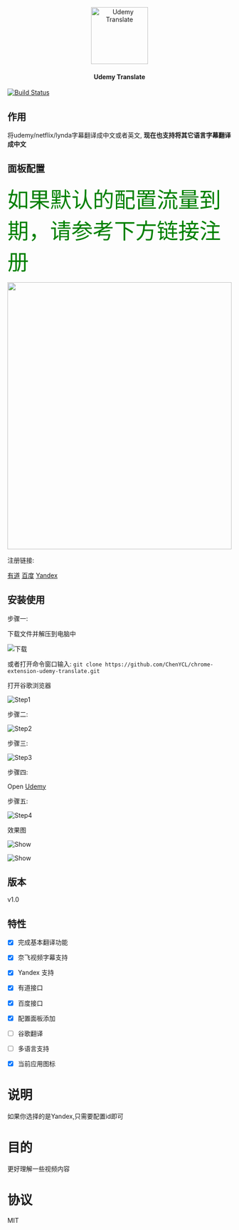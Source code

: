 <p align="center">
  <img src="https://github.com/ChenYCL/chrome-extension-udemy-translate/raw/master/images/128.png" alt="Udemy Translate" height="128" width="128" />
</p>

<h4 align="center">
  Udemy Translate
</h4>

[![Build Status](https://img.shields.io/badge/README-English-yellow.svg)](README.md)

## 作用

将udemy/netflix/lynda字幕翻译成中文或者英文, **现在也支持将其它语言字幕翻译成中文**

## 面板配置

<font color=green size=7>如果默认的配置流量到期，请参考下方链接注册</font>

<div align=center><img width="100%" height="600" src="https://github.com/ChenYCL/chrome-extension-udemy-translate/raw/master/media/config.png"/></div>

注册链接:

[有道](https://ai.youdao.com/index.s)
[百度](https://fanyi-api.baidu.com/api/trans/product/desktop)
[Yandex](https://translate.yandex.com/developers/keys)



## 安装使用
步骤一:

下载文件并解压到电脑中

![下载](https://github.com/ChenYCL/chrome-extension-udemy-translate/raw/master/media/download.png)

或者打开命令窗口输入:  `git clone https://github.com/ChenYCL/chrome-extension-udemy-translate.git`

打开谷歌浏览器

![Step1](https://github.com/ChenYCL/chrome-extension-udemy-translate/raw/master/media/step1.png)

步骤二:

![Step2](https://github.com/ChenYCL/chrome-extension-udemy-translate/raw/master/media/step2.png)

步骤三:

![Step3](https://github.com/ChenYCL/chrome-extension-udemy-translate/raw/master/media/step3.png)

步骤四:

Open [Udemy](https://www.udemy.com/mern-stack-front-to-back/)

步骤五:

![Step4](https://github.com/ChenYCL/chrome-extension-udemy-translate/raw/master/media/step4.png)

效果图

![Show](https://github.com/ChenYCL/chrome-extension-udemy-translate/raw/master/media/show.png)

![Show](https://github.com/ChenYCL/chrome-extension-udemy-translate/raw/master/media/netflix.png)

## 版本

v1.0 

## 特性

- [x] 完成基本翻译功能

- [x] 奈飞视频字幕支持

- [x] Yandex 支持

- [x] 有道接口

- [x] 百度接口

- [x] 配置面板添加

- [ ] 谷歌翻译

- [ ] 多语言支持

- [x] 当前应用图标
  
# 说明

如果你选择的是Yandex,只需要配置id即可

# 目的

更好理解一些视频内容

# 协议

MIT

